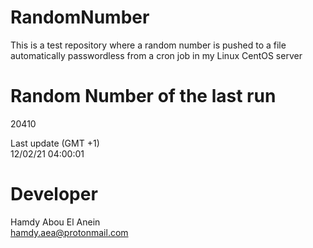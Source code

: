 # RandomNumber    
This is a test repository where a random number is pushed to a file automatically passwordless from a cron job in my Linux CentOS server    
# Random Number of the last run   
20410
      
Last update (GMT +1)    
12/02/21 04:00:01
# Developer    
Hamdy Abou El Anein   
hamdy.aea@protonmail.com
